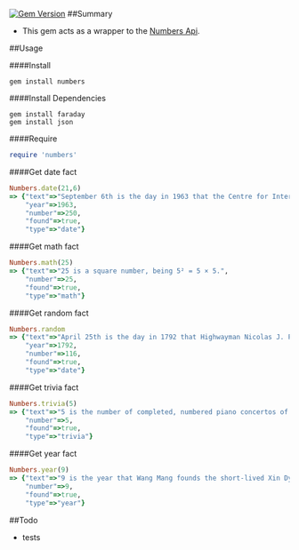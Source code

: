[![Gem Version](https://badge.fury.io/rb/numbers.svg)](http://badge.fury.io/rb/numbers)
##Summary

* This gem acts as a wrapper to the [Numbers Api](http://www.numbersapi.com).

##Usage

####Install

```
gem install numbers
```
####Install Dependencies
```
gem install faraday
gem install json
```

####Require

```ruby
require 'numbers'
```

####Get date fact


```ruby
Numbers.date(21,6)
=> {"text"=>"September 6th is the day in 1963 that the Centre for International Industrial Property Studies (CEIPI) is founded.", 
	"year"=>1963, 
	"number"=>250, 
	"found"=>true, 
	"type"=>"date"}

```

####Get math fact


```ruby
Numbers.math(25)
=> {"text"=>"25 is a square number, being 5² = 5 × 5.", 
	"number"=>25, 
	"found"=>true, 
	"type"=>"math"}
```

####Get random fact


```ruby
Numbers.random
=> {"text"=>"April 25th is the day in 1792 that Highwayman Nicolas J. Pelletier becomes the first person executed by guillotine.", 
	"year"=>1792, 
	"number"=>116, 
	"found"=>true, 
	"type"=>"date"}
```

####Get trivia fact


```ruby
Numbers.trivia(5)
=> {"text"=>"5 is the number of completed, numbered piano concertos of Ludwig van Beethoven, Sergei Prokofiev, and Camille Saint-Saëns.", 
	"number"=>5, 
	"found"=>true, 
	"type"=>"trivia"}
```

####Get year fact


```ruby
Numbers.year(9)
=> {"text"=>"9 is the year that Wang Mang founds the short-lived Xin Dynasty in China (until 25).", 
	"number"=>9, 
	"found"=>true, 
	"type"=>"year"}
```

##Todo
* tests
